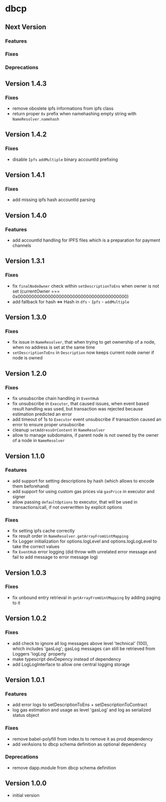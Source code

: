 # dbcp

## Next Version
### Features
### Fixes
### Deprecations

## Version 1.4.3
### Fixes
- remove oboslete ipfs informations from ipfs class
- return proper `0x` prefix when namehashing empty string with `NameResolver.namehash`

## Version 1.4.2
### Fixes
- disable `Ipfs` `addMultiple` binary accountId prefixing

## Version 1.4.1
### Fixes
- add missing ipfs hash accountId parsing

## Version 1.4.0
### Features
- add accountId handling for IPFS files which is a preparation for payment channels

## Version 1.3.1
### Fixes
- fix `finalNodeOwner` check within `setDescriptionToEns` when owner is not set (currentOwner === 0x0000000000000000000000000000000000000000)
- add fallback for hash <=> Hash in `dfs` - `Ipfs` - `addMultiple`

## Version 1.3.0
### Fixes
- fix issue in `NameResolver`, that when trying to get ownership of a node, when no address is set at the same time
- `setDescriptionToEns` in `Description` now keeps current node owner if node is owned

## Version 1.2.0
### Fixes
- fix unsubscribe chain handling in `EventHub`
- fix unsubscribe in `Executor`, that caused issues, when event based result handling was used, but transaction was rejected because estimation predicted an error
- add timeout of 1s to `Executor` event unsubscribe if transaction caused an error to ensure proper unsubscribe
- cleanup `setAddressOrContent` in `NameResolver`
- allow to manage subdomains, if parent node is not owned by the owner of a node in `NameResolver`


## Version 1.1.0
### Features
- add support for setting descriptions by hash (which allows to encode them beforehand)
- add support for using custom gas prices via `gasPrice` in executor and signer
- allow passing `defaultOptions` to executor, that will be used in transactions/call, if not overwritten by explicit options

### Fixes
- fix setting ipfs cache correctly
- fix result order in `NameResolver.getArrayFromUintMapping`
- fix Logger initialization for options.logLevel and options.logLogLevel to take the correct values
- fix `EventHub` error logging (did throw with unrelated error message and fail to add message to error message log)


## Version 1.0.3
### Fixes
- fix unbound entry retrieval in `getArrayFromUintMapping` by adding paging to it


## Version 1.0.2
### Fixes
- add check to ignore all log messages above level 'technical' (100), which includes 'gasLog'; gasLog messages can still be retrieved from Loggers 'logLog' property
- make typescript devDepency instead of dependency
- add LogLogInterface to allow one central logging storage


## Version 1.0.1
### Features
- add error logs to setDescriptionToEns + setDescriptionToContract
- log gas estimation and usage as level 'gasLog' and log as serialized status object

### Fixes
- remove babel-polyfill from index.ts to remove it as prod dependency
- add verAsions to dbcp schema definition as optional dependency

### Deprecations
- remove dapp.module from dbcp schema definition


## Version 1.0.0
- initial version
